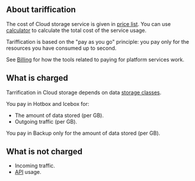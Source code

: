 ## About tariffication

The cost of Cloud storage service is given in [price list](https://cloud.vk.com/pricelist). You can use [calculator](https://cloud.vk.com/en/pricing) to calculate the total cost of the service usage.

Tariffication is based on the "pay as you go" principle: you pay only for the resources you have consumed up to second.

See [Billing](/en/intro/billing) for how the tools related to paying for platform services work.

## What is charged

Tarrification in Cloud storage depends on data [storage classes](../instructions/change-storage-class/).

You pay in Hotbox and Icebox for:

- The amount of data stored (per GB).
- Outgoing traffic (per GB).

You pay in Backup only for the amount of data stored (per GB).

## What is not charged

- Incoming traffic.
- [API](../concepts/about-s3-api/) usage.
